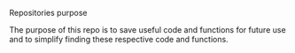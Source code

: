 Repositories purpose

The purpose of this repo is to save useful code and functions for future use and to simplify finding these respective code and functions. 

